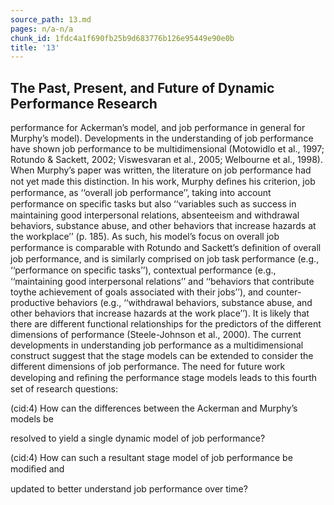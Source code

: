 ```yaml
---
source_path: 13.md
pages: n/a-n/a
chunk_id: 1fdc4a1f690fb25b9d683776b126e95449e90e0b
title: '13'
---
```

## The Past, Present, and Future of Dynamic Performance Research

performance for Ackerman’s model, and job performance in general for Murphy’s model). Developments in the understanding of job performance have shown job performance to be multidimensional (Motowidlo et al., 1997; Rotundo & Sackett, 2002; Viswesvaran et al., 2005; Welbourne et al., 1998). When Murphy’s paper was written, the literature on job performance had not yet made this distinction. In his work, Murphy deﬁnes his criterion, job performance, as ‘‘overall job performance’’, taking into account performance on speciﬁc tasks but also ‘‘variables such as success in maintaining good interpersonal relations, absenteeism and withdrawal behaviors, substance abuse, and other behaviors that increase hazards at the workplace’’ (p. 185). As such, his model’s focus on overall job performance is comparable with Rotundo and Sackett’s deﬁnition of overall job performance, and is similarly comprised on job task performance (e.g., ‘‘performance on speciﬁc tasks’’), contextual performance (e.g., ‘‘maintaining good interpersonal relations’’ and ‘‘behaviors that contribute toythe achievement of goals associated with their jobs’’), and counter-productive behaviors (e.g., ‘‘withdrawal behaviors, substance abuse, and other behaviors that increase hazards at the work place’’). It is likely that there are different functional relationships for the predictors of the different dimensions of performance (Steele-Johnson et al., 2000). The current developments in understanding job performance as a multidimensional construct suggest that the stage models can be extended to consider the different dimensions of job performance. The need for future work developing and reﬁning the performance stage models leads to this fourth set of research questions:

(cid:4) How can the differences between the Ackerman and Murphy’s models be

resolved to yield a single dynamic model of job performance?

(cid:4) How can such a resultant stage model of job performance be modiﬁed and

updated to better understand job performance over time?
